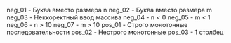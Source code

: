 neg_01 - Буква вместо размера n
neg_02 - Буква вместо размера m
neg_03 - Неккоректный ввод массива
neg_04 - n < 0
neg_05 - m < 1
neg_06 - n > 10
neg_07 - m > 10
pos_01 - Строго монотонные последовательности
pos_02 - Нестрого монотонные
pos_03 - 1 столбец